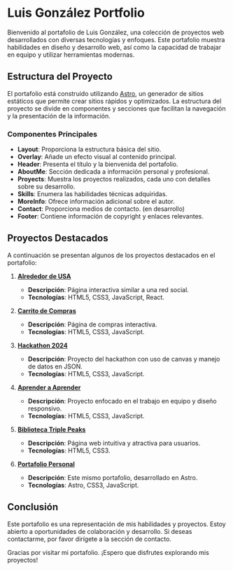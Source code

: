 # Luis González Portfolio

Bienvenido al portafolio de Luis González, una colección de proyectos web desarrollados con diversas tecnologías y enfoques. Este portafolio muestra habilidades en diseño y desarrollo web, así como la capacidad de trabajar en equipo y utilizar herramientas modernas.

## Estructura del Proyecto

El portafolio está construido utilizando [Astro](https://astro.build/), un generador de sitios estáticos que permite crear sitios rápidos y optimizados. La estructura del proyecto se divide en componentes y secciones que facilitan la navegación y la presentación de la información.

### Componentes Principales

- **Layout**: Proporciona la estructura básica del sitio.
- **Overlay**: Añade un efecto visual al contenido principal.
- **Header**: Presenta el título y la bienvenida del portafolio.
- **AboutMe**: Sección dedicada a información personal y profesional.
- **Proyects**: Muestra los proyectos realizados, cada uno con detalles sobre su desarrollo.
- **Skills**: Enumera las habilidades técnicas adquiridas.
- **MoreInfo**: Ofrece información adicional sobre el autor.
- **Contact**: Proporciona medios de contacto. (en desarrollo)
- **Footer**: Contiene información de copyright y enlaces relevantes.

## Proyectos Destacados

A continuación se presentan algunos de los proyectos destacados en el portafolio:

1. **[Alrededor de USA](https://luis-gn006.github.io/web_project_around_react/)**
   - **Descripción**: Página interactiva similar a una red social.
   - **Tecnologías**: HTML5, CSS3, JavaScript, React.
   
2. **[Carrito de Compras](https://luis-gn006.github.io/product-list-with-cart-main/index.html)**
   - **Descripción**: Página de compras interactiva.
   - **Tecnologías**: HTML5, CSS3, JavaScript.
   
3. **[Hackathon 2024](https://luis-gn006.github.io/hackathon2024/index.html)**
   - **Descripción**: Proyecto del hackathon con uso de canvas y manejo de datos en JSON.
   - **Tecnologías**: HTML5, CSS3, JavaScript.

4. **[Aprender a Aprender](https://melomario57.github.io/Proyecto-Aprender-2/index.html)**
   - **Descripción**: Proyecto enfocado en el trabajo en equipo y diseño responsivo.
   - **Tecnologías**: HTML5, CSS3, JavaScript.

5. **[Biblioteca Triple Peaks](https://luis-gn006.github.io/web_project_library/index.html)**
   - **Descripción**: Página web intuitiva y atractiva para usuarios.
   - **Tecnologías**: HTML5, CSS3.

6. **[Portafolio Personal](https://luis-gn006.github.io/portfolio/)**
   - **Descripción**: Este mismo portafolio, desarrollado en Astro.
   - **Tecnologías**: Astro, CSS3, JavaScript.


## Conclusión

Este portafolio es una representación de mis habilidades y proyectos. Estoy abierto a oportunidades de colaboración y desarrollo. Si deseas contactarme, por favor dirígete a la sección de contacto.

Gracias por visitar mi portafolio. ¡Espero que disfrutes explorando mis proyectos!